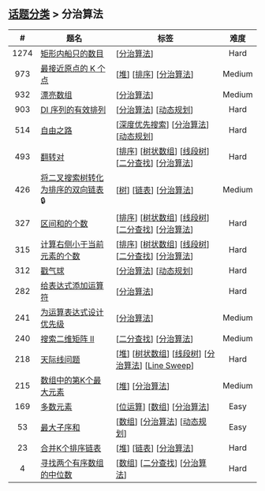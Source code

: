 <!--|This file generated by command(leetcode tag); DO NOT EDIT.            |-->
<!--+----------------------------------------------------------------------+-->
<!--|@author    openset <openset.wang@gmail.com>                           |-->
<!--|@link      https://github.com/openset                                 |-->
<!--|@home      https://github.com/openset/leetcode                        |-->
<!--+----------------------------------------------------------------------+-->

## [话题分类](https://github.com/openset/leetcode/blob/master/tag/README.md) > 分治算法

| # | 题名 | 标签 | 难度 |
| :-: | - | - | :-: |
| 1274 | [矩形内船只的数目](https://github.com/openset/leetcode/tree/master/problems/number-of-ships-in-a-rectangle) | [[分治算法](https://github.com/openset/leetcode/tree/master/tag/divide-and-conquer/README.md)]  | Hard |
| 973 | [最接近原点的 K 个点](https://github.com/openset/leetcode/tree/master/problems/k-closest-points-to-origin) | [[堆](https://github.com/openset/leetcode/tree/master/tag/heap/README.md)] [[排序](https://github.com/openset/leetcode/tree/master/tag/sort/README.md)] [[分治算法](https://github.com/openset/leetcode/tree/master/tag/divide-and-conquer/README.md)]  | Medium |
| 932 | [漂亮数组](https://github.com/openset/leetcode/tree/master/problems/beautiful-array) | [[分治算法](https://github.com/openset/leetcode/tree/master/tag/divide-and-conquer/README.md)]  | Medium |
| 903 | [DI 序列的有效排列](https://github.com/openset/leetcode/tree/master/problems/valid-permutations-for-di-sequence) | [[分治算法](https://github.com/openset/leetcode/tree/master/tag/divide-and-conquer/README.md)] [[动态规划](https://github.com/openset/leetcode/tree/master/tag/dynamic-programming/README.md)]  | Hard |
| 514 | [自由之路](https://github.com/openset/leetcode/tree/master/problems/freedom-trail) | [[深度优先搜索](https://github.com/openset/leetcode/tree/master/tag/depth-first-search/README.md)] [[分治算法](https://github.com/openset/leetcode/tree/master/tag/divide-and-conquer/README.md)] [[动态规划](https://github.com/openset/leetcode/tree/master/tag/dynamic-programming/README.md)]  | Hard |
| 493 | [翻转对](https://github.com/openset/leetcode/tree/master/problems/reverse-pairs) | [[排序](https://github.com/openset/leetcode/tree/master/tag/sort/README.md)] [[树状数组](https://github.com/openset/leetcode/tree/master/tag/binary-indexed-tree/README.md)] [[线段树](https://github.com/openset/leetcode/tree/master/tag/segment-tree/README.md)] [[二分查找](https://github.com/openset/leetcode/tree/master/tag/binary-search/README.md)] [[分治算法](https://github.com/openset/leetcode/tree/master/tag/divide-and-conquer/README.md)]  | Hard |
| 426 | [将二叉搜索树转化为排序的双向链表](https://github.com/openset/leetcode/tree/master/problems/convert-binary-search-tree-to-sorted-doubly-linked-list) 🔒 | [[树](https://github.com/openset/leetcode/tree/master/tag/tree/README.md)] [[链表](https://github.com/openset/leetcode/tree/master/tag/linked-list/README.md)] [[分治算法](https://github.com/openset/leetcode/tree/master/tag/divide-and-conquer/README.md)]  | Medium |
| 327 | [区间和的个数](https://github.com/openset/leetcode/tree/master/problems/count-of-range-sum) | [[排序](https://github.com/openset/leetcode/tree/master/tag/sort/README.md)] [[树状数组](https://github.com/openset/leetcode/tree/master/tag/binary-indexed-tree/README.md)] [[线段树](https://github.com/openset/leetcode/tree/master/tag/segment-tree/README.md)] [[二分查找](https://github.com/openset/leetcode/tree/master/tag/binary-search/README.md)] [[分治算法](https://github.com/openset/leetcode/tree/master/tag/divide-and-conquer/README.md)]  | Hard |
| 315 | [计算右侧小于当前元素的个数](https://github.com/openset/leetcode/tree/master/problems/count-of-smaller-numbers-after-self) | [[排序](https://github.com/openset/leetcode/tree/master/tag/sort/README.md)] [[树状数组](https://github.com/openset/leetcode/tree/master/tag/binary-indexed-tree/README.md)] [[线段树](https://github.com/openset/leetcode/tree/master/tag/segment-tree/README.md)] [[二分查找](https://github.com/openset/leetcode/tree/master/tag/binary-search/README.md)] [[分治算法](https://github.com/openset/leetcode/tree/master/tag/divide-and-conquer/README.md)]  | Hard |
| 312 | [戳气球](https://github.com/openset/leetcode/tree/master/problems/burst-balloons) | [[分治算法](https://github.com/openset/leetcode/tree/master/tag/divide-and-conquer/README.md)] [[动态规划](https://github.com/openset/leetcode/tree/master/tag/dynamic-programming/README.md)]  | Hard |
| 282 | [给表达式添加运算符](https://github.com/openset/leetcode/tree/master/problems/expression-add-operators) | [[分治算法](https://github.com/openset/leetcode/tree/master/tag/divide-and-conquer/README.md)]  | Hard |
| 241 | [为运算表达式设计优先级](https://github.com/openset/leetcode/tree/master/problems/different-ways-to-add-parentheses) | [[分治算法](https://github.com/openset/leetcode/tree/master/tag/divide-and-conquer/README.md)]  | Medium |
| 240 | [搜索二维矩阵 II](https://github.com/openset/leetcode/tree/master/problems/search-a-2d-matrix-ii) | [[二分查找](https://github.com/openset/leetcode/tree/master/tag/binary-search/README.md)] [[分治算法](https://github.com/openset/leetcode/tree/master/tag/divide-and-conquer/README.md)]  | Medium |
| 218 | [天际线问题](https://github.com/openset/leetcode/tree/master/problems/the-skyline-problem) | [[堆](https://github.com/openset/leetcode/tree/master/tag/heap/README.md)] [[树状数组](https://github.com/openset/leetcode/tree/master/tag/binary-indexed-tree/README.md)] [[线段树](https://github.com/openset/leetcode/tree/master/tag/segment-tree/README.md)] [[分治算法](https://github.com/openset/leetcode/tree/master/tag/divide-and-conquer/README.md)] [[Line Sweep](https://github.com/openset/leetcode/tree/master/tag/line-sweep/README.md)]  | Hard |
| 215 | [数组中的第K个最大元素](https://github.com/openset/leetcode/tree/master/problems/kth-largest-element-in-an-array) | [[堆](https://github.com/openset/leetcode/tree/master/tag/heap/README.md)] [[分治算法](https://github.com/openset/leetcode/tree/master/tag/divide-and-conquer/README.md)]  | Medium |
| 169 | [多数元素](https://github.com/openset/leetcode/tree/master/problems/majority-element) | [[位运算](https://github.com/openset/leetcode/tree/master/tag/bit-manipulation/README.md)] [[数组](https://github.com/openset/leetcode/tree/master/tag/array/README.md)] [[分治算法](https://github.com/openset/leetcode/tree/master/tag/divide-and-conquer/README.md)]  | Easy |
| 53 | [最大子序和](https://github.com/openset/leetcode/tree/master/problems/maximum-subarray) | [[数组](https://github.com/openset/leetcode/tree/master/tag/array/README.md)] [[分治算法](https://github.com/openset/leetcode/tree/master/tag/divide-and-conquer/README.md)] [[动态规划](https://github.com/openset/leetcode/tree/master/tag/dynamic-programming/README.md)]  | Easy |
| 23 | [合并K个排序链表](https://github.com/openset/leetcode/tree/master/problems/merge-k-sorted-lists) | [[堆](https://github.com/openset/leetcode/tree/master/tag/heap/README.md)] [[链表](https://github.com/openset/leetcode/tree/master/tag/linked-list/README.md)] [[分治算法](https://github.com/openset/leetcode/tree/master/tag/divide-and-conquer/README.md)]  | Hard |
| 4 | [寻找两个有序数组的中位数](https://github.com/openset/leetcode/tree/master/problems/median-of-two-sorted-arrays) | [[数组](https://github.com/openset/leetcode/tree/master/tag/array/README.md)] [[二分查找](https://github.com/openset/leetcode/tree/master/tag/binary-search/README.md)] [[分治算法](https://github.com/openset/leetcode/tree/master/tag/divide-and-conquer/README.md)]  | Hard |
